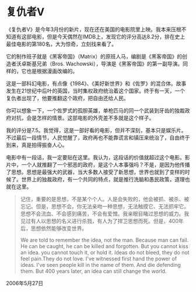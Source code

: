 ﻿# 复仇者V

《复仇者V》是今年3月份的新片，现在还在美国的电影院里上映。我本来压根不知道有这部电影，但是今天偶然在IMDB上，发现它的评分高达8.2分，排在史上最佳电影的第180名，大为惊奇，立刻找来看了。

它的制作班子就是《黑客帝国》（Matrix）的原班人马，编剧是《黑客帝国》的创造者沃卓斯基兄弟（Bros. Wachowski），导演是《黑客帝国》的第一副导演。同样的，它也是根据漫画改编的。

这是一部科幻电影，有点像《1984》、《美好新世界》和《佐罗》的混合体。故事发生在21世纪中后叶的英国，当时集权政府统治着这个国家。终于有一天，一个复仇者出现了，他要推翻这个政府，把自由还给人民。

你可以想象一下，一个佐罗式的孤胆英雄，单枪匹马的同一个武装到牙齿的独裁政府对抗，会是怎样的情景。这部电影的外壳差不多就是这个样子。

我的评分是7.5。我觉得，这是一部好看的电影，但并不深刻，基本只是娱乐片。不过最后一段情节，人民觉醒了，政府再也不能靠谎言和镇压来统治了，自由终于到来，真是拍得振奋人心。

电影中有一段话，我一定要贴在这里。我认为，这段话的价值就超过这个电影。影片中，一个人就推翻了一个邪恶的政府，是这个人本事强吗？不是，是因为他传播了思想。思想是最强大的武器，当大多数人接受了新思想，世界也就到了变样的时候了。世界上的独裁政府，有一个共同的特点，就是推行洗脑和愚民政策，道理也就在这里。

> 记住，重要的是思想，不是某个个人。人是会失败的，他会被抓、被杀、被忘记。但是，思想不会。你无法亲吻一种思想，无法触摸它、无法抓牢它。思想不会流血、不会感到痛苦，不会有爱憎。我亲眼目睹过思想的威力。我见过有人以思想的名义进行杀戮，有人为了捍卫思想而死。但是，400年后，思想依然能够改变世界。 
>
> We are told to remember the idea, not the man. Because man can fail. He can be caught, he can be killed and forgotten. But you cannot kiss an idea. you cannot touch it, or hold it. Ideas do not bleed, they do not feel pain.They do not love. I've witnessed first hand the power of ideas. I've seen people kill in the name of them. And die defending them. But 400 years later, an idea can still change the world. 

2006年5月27日
